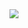
<img src="https://www.google.com/url?sa=i&url=https%3A%2F%2Fwallpaperbat.com%2Fsimple-programming-wallpapers&psig=AOvVaw0HiP4K2GWYA-1fPt16WusB&ust=1674433845600000&source=images&cd=vfe&ved=0CBAQjRxqFwoTCMi896T22fwCFQAAAAAdAAAAABAX"/>

